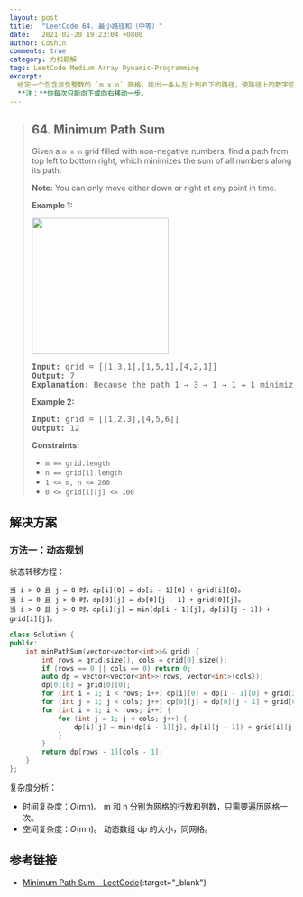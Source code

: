 ```yaml
---
layout: post
title:  "LeetCode 64. 最小路径和（中等）"
date:   2021-02-20 19:23:04 +0800
author: Coshin
comments: true
category: 力扣题解
tags: LeetCode Medium Array Dynamic-Programming
excerpt:
  给定一个包含非负整数的 `m x n` 网格，找出一条从左上到右下的路径，使路径上的数字总和最小。<br>
  **注：**你每次只能向下或向右移动一步。
---
```

> ## 64. Minimum Path Sum
> 
> Given a `m x n` grid filled with non-negative numbers, find a path from top
> left to bottom right, which minimizes the sum of all numbers along its path.
> 
> **Note:** You can only move either down or right at any point in time.
> 
> **Example 1:**
> 
> <img alt="" src="https://assets.leetcode.com/uploads/2020/11/05/minpath.jpg" style="width: 242px; height: 242px;">
> 
> <pre>
> <strong>Input:</strong> grid = [[1,3,1],[1,5,1],[4,2,1]]
> <strong>Output:</strong> 7
> <strong>Explanation:</strong> Because the path 1 → 3 → 1 → 1 → 1 minimizes the sum.
> </pre>
> 
> **Example 2:**
> 
> <pre>
> <strong>Input:</strong> grid = [[1,2,3],[4,5,6]]
> <strong>Output:</strong> 12
> </pre>
> 
> **Constraints:**
> 
> * `m == grid.length`
> * `n == grid[i].length`
> * `1 <= m, n <= 200`
> * `0 <= grid[i][j] <= 100`

## 解决方案

### 方法一：动态规划

状态转移方程：

```
当 i > 0 且 j = 0 时，dp[i][0] = dp[i - 1][0] + grid[i][0]。
当 i = 0 且 j > 0 时，dp[0][j] = dp[0][j - 1] + grid[0][j]。
当 i > 0 且 j > 0 时，dp[i][j] = min(dp[i - 1][j], dp[i][j - 1]) + grid[i][j]。
```

```cpp
class Solution {
public:
    int minPathSum(vector<vector<int>>& grid) {
        int rows = grid.size(), cols = grid[0].size();
        if (rows == 0 || cols == 0) return 0;
        auto dp = vector<vector<int>>(rows, vector<int>(cols));
        dp[0][0] = grid[0][0];
        for (int i = 1; i < rows; i++) dp[i][0] = dp[i - 1][0] + grid[i][0];
        for (int j = 1; j < cols; j++) dp[0][j] = dp[0][j - 1] + grid[0][j];
        for (int i = 1; i < rows; i++) {
            for (int j = 1; j < cols; j++) {
                dp[i][j] = min(dp[i - 1][j], dp[i][j - 1]) + grid[i][j];
            }
        }
        return dp[rows - 1][cols - 1];
    }
};
```

复杂度分析：
* 时间复杂度：*O*(mn)。
  m 和 n 分别为网格的行数和列数，只需要遍历网格一次。
* 空间复杂度：*O*(mn)。
  动态数组 dp 的大小，同网格。

## 参考链接

* [Minimum Path Sum - LeetCode](https://leetcode.com/problems/minimum-path-sum/){:target="_blank"}
